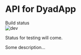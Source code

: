 # API for DyadApp 
Build status\
![dev](https://github.com/anderstofte/DyadApp.API/workflows/dev/badge.svg)

Status for testing will come.

Some description...

